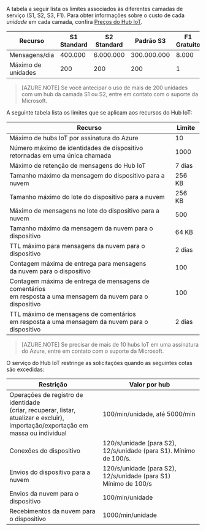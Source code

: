 A tabela a seguir lista os limites associados às diferentes camadas de serviço (S1, S2, S3, F1). Para obter informações sobre o custo de cada *unidade* em cada camada, confira [Preços do Hub IoT](https://azure.microsoft.com/pricing/details/iot-hub/).

| Recurso | S1 Standard | S2 Standard | Padrão S3 | F1 Gratuito |
| -------- | ----------- | ----------- | ----------- | ------- |
| Mensagens/dia | 400\.000 | 6\.000.000 | 300\.000.000 | 8\.000 |
| Máximo de unidades | 200 | 200 | 200 | 1 |

> [AZURE.NOTE] Se você antecipar o uso de mais de 200 unidades com um hub da camada S1 ou S2, entre em contato com o suporte da Microsoft.

A seguinte tabela lista os limites que se aplicam aos recursos do Hub IoT:

| Recurso | Limite |
| -------- | ----- |
| Máximo de hubs IoT por assinatura do Azure | 10 |
| Número máximo de identidades de dispositivo<br/> retornadas em uma única chamada | 1000 |
| Máximo de retenção de mensagens do Hub IoT | 7 dias |
| Tamanho máximo da mensagem do dispositivo para a nuvem | 256 KB |
| Tamanho máximo do lote do dispositivo para a nuvem | 256 KB |
| Máximo de mensagens no lote do dispositivo para a nuvem | 500 |
| Tamanho máximo da mensagem da nuvem para o dispositivo | 64 KB |
| TTL máximo para mensagens da nuvem para o dispositivo | 2 dias |
| Contagem máxima de entrega para mensagens <br/> da nuvem para o dispositivo | 100 |
| Contagem máxima de entrega de mensagens de comentários <br/> em resposta a uma mensagem da nuvem para o dispositivo | 100 |
| TTL máximo de mensagens de comentários <br/> em resposta a uma mensagem da nuvem para o dispositivo | 2 dias |

> [AZURE.NOTE] Se precisar de mais de 10 hubs IoT em uma assinatura do Azure, entre em contato com o suporte da Microsoft.

O serviço do Hub IoT restringe as solicitações quando as seguintes cotas são excedidas:

| Restrição | Valor por hub |
| -------- | ------------- |
| Operações de registro de identidade <br/> (criar, recuperar, listar, atualizar e excluir), <br/> importação/exportação em massa ou individual | 100/min/unidade, até 5000/min |
| Conexões do dispositivo | 120/s/unidade (para S2), 12/s/unidade (para S1). Mínimo de 100/s. |
| Envios do dispositivo para a nuvem | 120/s/unidade (para S2), 12/s/unidade (para S1) <br/> Mínimo de 100/s |
| Envios da nuvem para o dispositivo | 100/min/unidade |
| Recebimentos da nuvem para o dispositivo | 1000/min/unidade |

<!---HONumber=AcomDC_0706_2016-->
